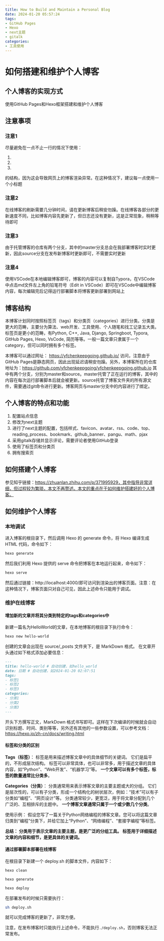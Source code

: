 ```yaml
---
title: How to Build and Maintain a Personal Blog
date: 2024-01-20 05:57:24
tags:
- GitHub Pages
- Hexo
- next主题
- gitalk
categories: 
- 工具使用
---
```

# 如何搭建和维护个人博客

## 个人博客的实现方式

使用GitHub Pages和Hexo框架搭建和维护个人博客

## 注意事项

### 注意1
尽量避免在一点不止一行的情况下使用：

1. 
2. 
3. 

的结构，因为这会导致网页上的博客渲染异常。在这种情况下，建议每一点使用一个小标题

### 注意2
在线博客的刷新需要几分钟时间，请在更新博客后稍安勿躁。在线博客各部分的更新速度不同，比如博客内容先更新了，但日志还没有更新，这是正常现象，稍稍等待即可

### 注意3
由于托管博客的仓库有两个分支，其中的master分支总会在我部署博客时实时更新，因此source分支在发布新博客时更新即可，不需要实时更新

### 注意4
使用VSCode在本地编辑博客即可，博客的内容可以复制自Typora，在VSCode中点击md文件左上角的铅笔符号（Edit in VSCode）即可在VSCode中编辑博客内容，每次编辑完后记得运行部署脚本将博客更新部署到网站上

## 博客结构

本博客计划同时按照标签页（tags）和分类页（categories）进行分类。分类是更大的范畴，主要分为算法、web开发、工具使用、个人随笔和找工记录五大类。标签页是更小的范畴，有Python, C++, Java, Django, Springboot, Typora, GitHub Pages, Hexo, VsCode, 简历等等。一般一篇文章只隶属于一个category，但可以同时拥有多个标签。

本博客可以通过网址：
https://yfchenkeepgoing.github.io/
访问，注意由于GitHub Pages是静态网页，因此出现延迟请稍安勿躁。另外，本博客所在的仓库地址为：https://github.com/yfchenkeepgoing/yfchenkeepgoing.github.io
其中有两个分支，分别为master和source。master托管了正在运行的博客，其中的内容在每次运行部署脚本后就会被更新。source托管了博客文件夹的所有源文件，需要通过git命令进行更新。博客网页与master分支中的内容进行了绑定。

## 个人博客的特点和功能

1. 配置站点信息
2. 修改为next主题
3. 进行了next主题的配置，包括样式、favicon、avatar、rss、code、top、reading_process、bookmark、github_banner、pangu、math、pjax
4. 采用gitalk存储并显示评论，需要评论者使用GitHub登录
5. 使用了标签页和分类页
6. 拥有搜索页

## 如何搭建个人博客

参见知乎链接：https://zhuanlan.zhihu.com/p/371995929，其中指导非常详细，但过程较为繁琐，本文不再赘述。本文的重点在于如何维护搭建好的个人博客。

## 如何维护个人博客

### 本地调试

进入博客的根目录下，然后调用 Hexo 的 generate 命令，将 Hexo 编译生成 HTML 代码，命令如下：

```bash
hexo generate
```

然后我们利用 Hexo 提供的 serve 命令把博客在本地运行起来，命令如下：

```bash
hexo serve
```

然后通过链接：http://localhost:4000/即可访问到渲染出的博客页面。注意：在这种情况下，博客页面只对自己可见，因此上述命令只能用于调试。

### 维护在线博客

#### 增加新的文章并将其分类到特定的tags和categories中

新建一篇名为HelloWorld的文章，在本地博客的根目录下执行命令：
```bash
hexo new hello-world
```
创建的文章会出现在 source/_posts 文件夹下，是 MarkDown 格式。
在文章开头通过如下格式添加必要信息：
```markdown
---
title: hello-world # 自动创建，如hello_world
date: 日期 # 自动创建，如2024-01-20 02:07:51
tags: 
- 标签1
- 标签2
- 标签3
categories:
- 分类1
- 分类2
- 分类3
---
```
开头下方撰写正文，MarkDown 格式书写即可。这样在下次编译的时候就会自动识别标题、时间、类别等等，另外还有其他的一些参数设置，可以参考文档：https://hexo.io/zh-cn/docs/writing.html

#### 标签和分类的区别

**Tags（标签）**：
标签是用来描述博客文章中的具体细节的关键词。
它们是扁平的，不形成层次结构。
标签可以非常具体，也可以非常多，用于描述文章的具体内容，如“Python”、“Web开发”、“机器学习”等。
**一个文章可以有多个标签，标签的数量通常比分类多**。

**Categories（分类）**：
分类通常用来表示博客文章的主要主题或大的分组。
它们是层次性的，可以有子分类，形成一个结构化的树状层次，例如：“技术”可以有子分类如“编程”、“网页设计”等。
分类通常较少，更宽泛，用于将文章分配到几个广泛的、互相排斥的主题中。
**一个博客文章通常只属于一个或少数几个分类**。

使用示例：
假设您写了一篇关于Python网络编程的博客文章。您可以将这篇文章归类到“编程”分类下，并给它加上“Python”、“网络编程”、“套接字编程”等标签。

**总结：
分类用于表示文章的主要主题，是更广泛的分组工具。
标签用于详细描述文章的内容和细节，是更具体的关键词。**

#### 通过部署脚本部署在线博客

在根目录下新建一个 deploy.sh 的脚本文件，内容如下：
```bash
hexo clean

hexo generate

hexo deploy
```
在部署发布的时候只需要执行：
```bash
sh deploy.sh
```
就可以完成博客的更新了，非常方便。

注意，在发布博客时只能执行上述命令，不能执行`./deploy.sh`，否则博客无法正常发布。
